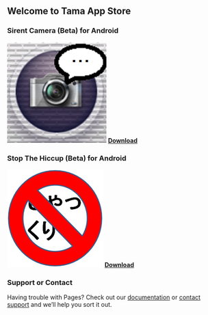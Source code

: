 ## Welcome to Tama App Store

### Sirent Camera (Beta) for Android

![Image of Sirent Camera](/camera.png/)
[**Download**](https://github.com/eggman108/Sirent-Camera/releases/tag/v0.1-beta.1)

### Stop The Hiccup (Beta) for Android

![Image of Stop The Hiccup](/sth.png)
[**Download**](https://github.com/eggman108/Stop-The-Hiccup/releases)

### Support or Contact

Having trouble with Pages? Check out our [documentation](https://help.github.com/categories/github-pages-basics/) or [contact support](https://github.com/contact) and we’ll help you sort it out.
